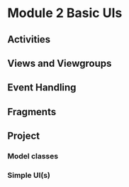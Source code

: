 # Module 2 Basic UIs
## Activities
## Views and Viewgroups
## Event Handling
## Fragments
## Project
### Model classes
### Simple UI(s)
